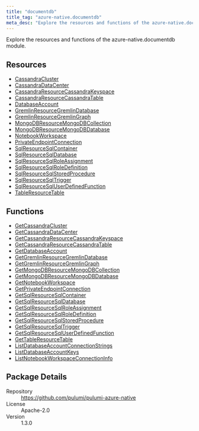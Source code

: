 ```yaml
---
title: "documentdb"
title_tag: "azure-native.documentdb"
meta_desc: "Explore the resources and functions of the azure-native.documentdb module."
---
```


<!-- WARNING: this file was generated by Pulumi Docs Generator. -->
<!-- Do not edit by hand unless you're certain you know what you are doing! -->

Explore the resources and functions of the azure-native.documentdb module.

<h2 id="resources">Resources</h2>
<ul class="api">
    <li><a href="cassandracluster" title="CassandraCluster"><span class="symbol resource"></span>CassandraCluster</a></li>
    <li><a href="cassandradatacenter" title="CassandraDataCenter"><span class="symbol resource"></span>CassandraDataCenter</a></li>
    <li><a href="cassandraresourcecassandrakeyspace" title="CassandraResourceCassandraKeyspace"><span class="symbol resource"></span>CassandraResourceCassandraKeyspace</a></li>
    <li><a href="cassandraresourcecassandratable" title="CassandraResourceCassandraTable"><span class="symbol resource"></span>CassandraResourceCassandraTable</a></li>
    <li><a href="databaseaccount" title="DatabaseAccount"><span class="symbol resource"></span>DatabaseAccount</a></li>
    <li><a href="gremlinresourcegremlindatabase" title="GremlinResourceGremlinDatabase"><span class="symbol resource"></span>GremlinResourceGremlinDatabase</a></li>
    <li><a href="gremlinresourcegremlingraph" title="GremlinResourceGremlinGraph"><span class="symbol resource"></span>GremlinResourceGremlinGraph</a></li>
    <li><a href="mongodbresourcemongodbcollection" title="MongoDBResourceMongoDBCollection"><span class="symbol resource"></span>MongoDBResourceMongoDBCollection</a></li>
    <li><a href="mongodbresourcemongodbdatabase" title="MongoDBResourceMongoDBDatabase"><span class="symbol resource"></span>MongoDBResourceMongoDBDatabase</a></li>
    <li><a href="notebookworkspace" title="NotebookWorkspace"><span class="symbol resource"></span>NotebookWorkspace</a></li>
    <li><a href="privateendpointconnection" title="PrivateEndpointConnection"><span class="symbol resource"></span>PrivateEndpointConnection</a></li>
    <li><a href="sqlresourcesqlcontainer" title="SqlResourceSqlContainer"><span class="symbol resource"></span>SqlResourceSqlContainer</a></li>
    <li><a href="sqlresourcesqldatabase" title="SqlResourceSqlDatabase"><span class="symbol resource"></span>SqlResourceSqlDatabase</a></li>
    <li><a href="sqlresourcesqlroleassignment" title="SqlResourceSqlRoleAssignment"><span class="symbol resource"></span>SqlResourceSqlRoleAssignment</a></li>
    <li><a href="sqlresourcesqlroledefinition" title="SqlResourceSqlRoleDefinition"><span class="symbol resource"></span>SqlResourceSqlRoleDefinition</a></li>
    <li><a href="sqlresourcesqlstoredprocedure" title="SqlResourceSqlStoredProcedure"><span class="symbol resource"></span>SqlResourceSqlStoredProcedure</a></li>
    <li><a href="sqlresourcesqltrigger" title="SqlResourceSqlTrigger"><span class="symbol resource"></span>SqlResourceSqlTrigger</a></li>
    <li><a href="sqlresourcesqluserdefinedfunction" title="SqlResourceSqlUserDefinedFunction"><span class="symbol resource"></span>SqlResourceSqlUserDefinedFunction</a></li>
    <li><a href="tableresourcetable" title="TableResourceTable"><span class="symbol resource"></span>TableResourceTable</a></li>
</ul>

<h2 id="functions">Functions</h2>
<ul class="api">
    <li><a href="getcassandracluster" title="GetCassandraCluster"><span class="symbol function"></span>GetCassandraCluster</a></li>
    <li><a href="getcassandradatacenter" title="GetCassandraDataCenter"><span class="symbol function"></span>GetCassandraDataCenter</a></li>
    <li><a href="getcassandraresourcecassandrakeyspace" title="GetCassandraResourceCassandraKeyspace"><span class="symbol function"></span>GetCassandraResourceCassandraKeyspace</a></li>
    <li><a href="getcassandraresourcecassandratable" title="GetCassandraResourceCassandraTable"><span class="symbol function"></span>GetCassandraResourceCassandraTable</a></li>
    <li><a href="getdatabaseaccount" title="GetDatabaseAccount"><span class="symbol function"></span>GetDatabaseAccount</a></li>
    <li><a href="getgremlinresourcegremlindatabase" title="GetGremlinResourceGremlinDatabase"><span class="symbol function"></span>GetGremlinResourceGremlinDatabase</a></li>
    <li><a href="getgremlinresourcegremlingraph" title="GetGremlinResourceGremlinGraph"><span class="symbol function"></span>GetGremlinResourceGremlinGraph</a></li>
    <li><a href="getmongodbresourcemongodbcollection" title="GetMongoDBResourceMongoDBCollection"><span class="symbol function"></span>GetMongoDBResourceMongoDBCollection</a></li>
    <li><a href="getmongodbresourcemongodbdatabase" title="GetMongoDBResourceMongoDBDatabase"><span class="symbol function"></span>GetMongoDBResourceMongoDBDatabase</a></li>
    <li><a href="getnotebookworkspace" title="GetNotebookWorkspace"><span class="symbol function"></span>GetNotebookWorkspace</a></li>
    <li><a href="getprivateendpointconnection" title="GetPrivateEndpointConnection"><span class="symbol function"></span>GetPrivateEndpointConnection</a></li>
    <li><a href="getsqlresourcesqlcontainer" title="GetSqlResourceSqlContainer"><span class="symbol function"></span>GetSqlResourceSqlContainer</a></li>
    <li><a href="getsqlresourcesqldatabase" title="GetSqlResourceSqlDatabase"><span class="symbol function"></span>GetSqlResourceSqlDatabase</a></li>
    <li><a href="getsqlresourcesqlroleassignment" title="GetSqlResourceSqlRoleAssignment"><span class="symbol function"></span>GetSqlResourceSqlRoleAssignment</a></li>
    <li><a href="getsqlresourcesqlroledefinition" title="GetSqlResourceSqlRoleDefinition"><span class="symbol function"></span>GetSqlResourceSqlRoleDefinition</a></li>
    <li><a href="getsqlresourcesqlstoredprocedure" title="GetSqlResourceSqlStoredProcedure"><span class="symbol function"></span>GetSqlResourceSqlStoredProcedure</a></li>
    <li><a href="getsqlresourcesqltrigger" title="GetSqlResourceSqlTrigger"><span class="symbol function"></span>GetSqlResourceSqlTrigger</a></li>
    <li><a href="getsqlresourcesqluserdefinedfunction" title="GetSqlResourceSqlUserDefinedFunction"><span class="symbol function"></span>GetSqlResourceSqlUserDefinedFunction</a></li>
    <li><a href="gettableresourcetable" title="GetTableResourceTable"><span class="symbol function"></span>GetTableResourceTable</a></li>
    <li><a href="listdatabaseaccountconnectionstrings" title="ListDatabaseAccountConnectionStrings"><span class="symbol function"></span>ListDatabaseAccountConnectionStrings</a></li>
    <li><a href="listdatabaseaccountkeys" title="ListDatabaseAccountKeys"><span class="symbol function"></span>ListDatabaseAccountKeys</a></li>
    <li><a href="listnotebookworkspaceconnectioninfo" title="ListNotebookWorkspaceConnectionInfo"><span class="symbol function"></span>ListNotebookWorkspaceConnectionInfo</a></li>
</ul>

<h2 id="package-details">Package Details</h2>
<dl class="package-details">
	<dt>Repository</dt>
	<dd><a href="https://github.com/pulumi/pulumi-azure-native">https://github.com/pulumi/pulumi-azure-native</a></dd>
	<dt>License</dt>
	<dd>Apache-2.0</dd>
	<dt>Version</dt>
	<dd>1.3.0</dd>
</dl>

